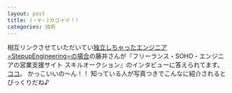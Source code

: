 ```yaml
---
layout: post
title: (・∀・)カコイイ！!
categories: 技術
---
```


相互リンクさせていただいてい<a href="http://blog.livedoor.jp/stepupeng/" target="_blank">独立しちゃったエンジニア=StepupEngineering=の場合</a>の藤井さんが『フリーランス・SOHO・エンジニアの営業支援サイト スキルオークション』のインタビューに答えられてます。
<a href="http://skillauction.jp/int2_topick.html" target="_blank">ココ</a>。
かっこいいの～ん！！
知っている人が写真つきでこんなに紹介されるとびっくりだね♪

